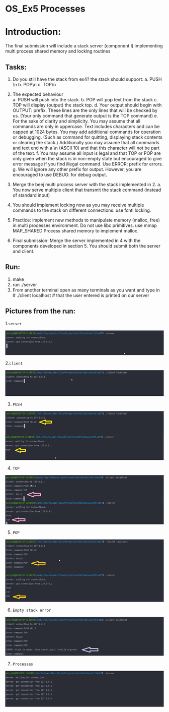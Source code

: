 # OS_Ex5 Processes

# Introduction:
The final submission will include a stack server (component I) implementing multi
process shared memory and locking routines



## Tasks:
1. Do you still have the stack from ex4? the stack should support:
a. PUSH <text>\n
b. POP\n
c. TOP\n
  
2. The expected behaviour  
a. PUSH will push <text> into the stack.
b. POP will pop text from the stack
c. TOP will display (output) the stack top.
d. Your output should begin with OUTPUT: prefix. These lines are the only lines that will be checked by us. (Your only command that generate output is the TOP
command)
e. For the sake of clarity and simplicity. You may assume that all commands are
only in uppercase. Text includes characters and can be capped at 1024 bytes. You
may add additional commands for operation or debugging. (Such as command for
quitting, displaying stack contents or clearing the stack.) Additionally you may
assume that all commands and text end with a \n (ASCII 10) and that this character
will not be part of the text.
f. You may assume all input is legal and that TOP or POP are only given when
the stack is in non-empty state but encouraged to give error message if you find
illegal command. Use ERROR: <cause> prefix for errors.
g. We will ignore any other prefix for output. However, you are encouraged to use
DEBUG: for debug output.
3. Merge the beej multi process server with the stack implemented in 2.
a. You now serve multiple client that transmit the stack command (instead of
standard input)
4. You should implement locking now as you may receive multiple commands to the
stack on different connections.
use fcntl locking.
5. Practice: implement new methods to manipulate memory (malloc, free) in multi
processes environment. Do not use libc primitives. use mmap MAP_SHARED
Process
shared memory to implement malloc.
6. Final submission: Merge the server implemented in 4 with the components
developed in section 5. You should submit both the server and client.


##  Run:
1. make 
2. run ./server
3. From another terminal open as many terminals as you want and type in # ./client localhost # that the user entered is printed on our server

## Pictures from the run:
  1.```server```
  
 ![alt text](https://github.com/RazElbaz/OS_Ex4/blob/main/Pictures%20from%20the%20run/server.png)
  
  2.```client```
  
 ![alt text](https://github.com/RazElbaz/OS_Ex4/blob/main/Pictures%20from%20the%20run/client.png)
  
  3. ```PUSH```
 
![alt text](https://github.com/RazElbaz/OS_Ex4/blob/main/Pictures%20from%20the%20run/push.png)
  
  4. ```TOP```
 
![alt text](https://github.com/RazElbaz/OS_Ex4/blob/main/Pictures%20from%20the%20run/top.png)
  
  5. ```POP```
 
![alt text](https://github.com/RazElbaz/OS_Ex4/blob/main/Pictures%20from%20the%20run/pop.png)
  
  6. ```Empty stack error```
 
![alt text](https://github.com/RazElbaz/OS_Ex4/blob/main/Pictures%20from%20the%20run/stackempty.png)
  
  7.  ```Processes```
 
![alt text](https://github.com/RazElbaz/OS_Ex4/blob/main/Pictures%20from%20the%20run/multithread.png)
  
